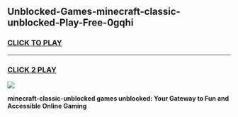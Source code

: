 
## Unblocked-Games-minecraft-classic-unblocked-Play-Free-0gqhi
<h3>
<a href="https://premium76.site?title=minecraft-classic-unblocked&ref=10A">CLICK TO PLAY</a></h3>
<hr>

<h3>
<a href="https://premium76.site?title=minecraft-classic-unblocked&ref=10A">CLICK 2 PLAY</a>
  
</h3>

<a href="https://premium76.site?title=minecraft-classic-unblocked&ref=10A"><img src="https://clearcache.store/games.png"></a>


**minecraft-classic-unblocked games unblocked: Your Gateway to Fun and Accessible Online Gaming**
